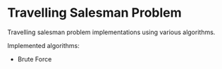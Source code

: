 # Travelling Salesman Problem
Travelling salesman problem implementations using various algorithms.

Implemented algorithms:
- Brute Force
